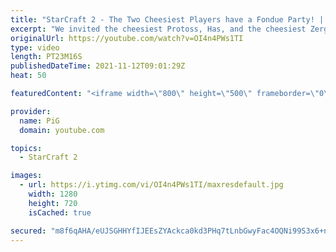```yaml
---
title: "StarCraft 2 - The Two Cheesiest Players have a Fondue Party! | Has vs Bly CHEESEDOWN Part 1/4"
excerpt: "We invited the cheesiest Protoss, Has, and the cheesiest Zerg, Bly, to have a Cheesedown with us to determine who is the best at serving fondue. PiG Sty Festival 2021 https://www.pigstarcraft.com/about/pig-sty-festival/  -- 🐷 Second Channel for Learning Resources: https://www.youtube.com/c/PiGRandom"
originalUrl: https://youtube.com/watch?v=OI4n4PWs1TI
type: video
length: PT23M16S
publishedDateTime: 2021-11-12T09:01:29Z
heat: 50

featuredContent: "<iframe width=\"800\" height=\"500\" frameborder=\"0\" src=\"https://www.youtube.com/embed/OI4n4PWs1TI\" allow=\"accelerometer; autoplay; encrypted-media; gyroscope; picture-in-picture\" allowfullscreen></iframe>"

provider:
  name: PiG
  domain: youtube.com

topics:
  - StarCraft 2

images:
  - url: https://i.ytimg.com/vi/OI4n4PWs1TI/maxresdefault.jpg
    width: 1280
    height: 720
    isCached: true

secured: "m8f6qAHA/eUJSGHHYfIJEEsZYAckca0kd3PHq7tLnbGwyFac4OQNi99S3x6+nExRZEhRQ6+EfXRvuA7u3n2tt5/WwK2XaxgMARW3wiNvjktvTlHEkctvidm4nmLZDPvgRTwPc/1qqSnSdvQgJ4b0nTSRuBJIil5We5fqu99/15wlWJaTv9wo8VftYeFPuBNXAF6zEDaPfGrk0CsVx7nJ5rw6i2FSMKWlaNzTCLqqhnab7+lquTSV6Xvhm35FFeB+1wHcaSWdwJ2cQYTciinGSZYi6wekFxyQjFcv6SbiZ9VR6Zz5x11CfR5Hmd97NwiFzQYACQZNN3xH9+ERfKwM8Wvn8HVZ17om+F2WT1hsbWE0Le9KlfQO08GBBd//pNBCYcuijUokELtXlK59QzKOHesEQCqPM2jHwJ2gMBYb7c4=;vJEihxNYwXPGJvhNM2dWiw=="
---
```


